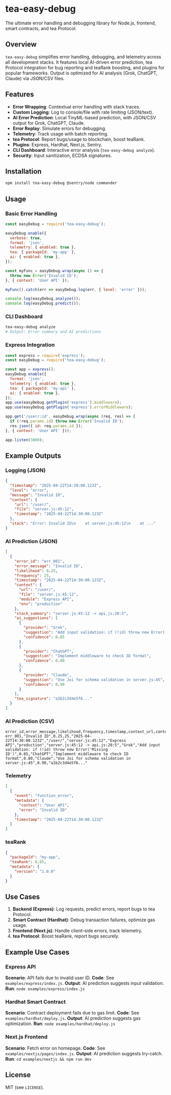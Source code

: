 # tea-easy-debug
The ultimate error handling and debugging library for Node.js, frontend, smart contracts, and tea Protocol.

## Overview
`tea-easy-debug` simplifies error handling, debugging, and telemetry across all development stacks. It features local AI-driven error prediction, tea Protocol integration for bug reporting and teaRank boosting, and plugins for popular frameworks. Output is optimized for AI analysis (Grok, ChatGPT, Claude) via JSON/CSV files.

## Features
- **Error Wrapping**: Contextual error handling with stack traces.
- **Custom Logging**: Log to console/file with rate limiting (JSON/text).
- **AI Error Prediction**: Local TinyML-based prediction, with JSON/CSV output for Grok, ChatGPT, Claude.
- **Error Replay**: Simulate errors for debugging.
- **Telemetry**: Track usage with batch reporting.
- **tea Protocol**: Report bugs/usage to blockchain, boost teaRank.
- **Plugins**: Express, Hardhat, Next.js, Sentry.
- **CLI Dashboard**: Interactive error analysis (`tea-easy-debug analyze`).
- **Security**: Input sanitization, ECDSA signatures.

## Installation
```bash
npm install tea-easy-debug @sentry/node commander
```

## Usage
### Basic Error Handling
```javascript
const easyDebug = require('tea-easy-debug');

easyDebug.enable({
  verbose: true,
  format: 'json',
  telemetry: { enabled: true },
  tea: { packageId: 'my-app' },
  ai: { enabled: true },
});

const myFunc = easyDebug.wrap(async () => {
  throw new Error('Invalid ID');
}, { context: 'User API' });

myFunc().catch(err => easyDebug.log(err, { level: 'error' }));

console.log(easyDebug.analyze());
console.log(easyDebug.predict());
```

### CLI Dashboard
```bash
tea-easy-debug analyze
# Output: Error summary and AI predictions
```

### Express Integration
```javascript
const express = require('express');
const easyDebug = require('tea-easy-debug');

const app = express();
easyDebug.enable({
  format: 'json',
  telemetry: { enabled: true },
  tea: { packageId: 'my-api' },
  ai: { enabled: true },
});
app.use(easyDebug.getPlugin('express').middleware);
app.use(easyDebug.getPlugin('express').errorMiddleware);

app.get('/user/:id', easyDebug.wrap(async (req, res) => {
  if (!req.params.id) throw new Error('Invalid ID');
  res.json({ id: req.params.id });
}, { context: 'User API' }));

app.listen(3000);
```

## Example Outputs
### Logging (JSON)
```json
{
  "timestamp": "2025-04-22T14:30:00.123Z",
  "level": "error",
  "message": "Invalid ID",
  "context": {
    "url": "/user/",
    "file": "server.js:45:12",
    "timestamp": "2025-04-22T14:30:00.123Z"
  },
  "stack": "Error: Invalid ID\n    at server.js:45:12\n    at ..."
}
```

### AI Prediction (JSON)
```json
[
  {
    "error_id": "err_001",
    "error_message": "Invalid ID",
    "likelihood": 0.25,
    "frequency": 25,
    "timestamp": "2025-04-22T14:30:00.123Z",
    "context": {
      "url": "/user/",
      "file": "server.js:45:12",
      "module": "Express API",
      "env": "production"
    },
    "stack_summary": "server.js:45:12 -> api.js:20:5",
    "ai_suggestions": [
      {
        "provider": "Grok",
        "suggestion": "Add input validation: if (!id) throw new Error('Missing ID')",
        "confidence": 0.85
      },
      {
        "provider": "ChatGPT",
        "suggestion": "Implement middleware to check ID format",
        "confidence": 0.80
      },
      {
        "provider": "Claude",
        "suggestion": "Use Joi for schema validation in server.js:45",
        "confidence": 0.90
      }
    ],
    "tea_signature": "a1b2c3d4e5f6..."
  }
]
```

### AI Prediction (CSV)
```
error_id,error_message,likelihood,frequency,timestamp,context_url,context_file,context_module,context_env,stack_summary,ai_provider_1,ai_suggestion_1,ai_confidence_1,ai_provider_2,ai_suggestion_2,ai_confidence_2,ai_provider_3,ai_suggestion_3,ai_confidence_3,tea_signature
err_001,"Invalid ID",0.25,25,"2025-04-22T14:30:00.123Z","/user/","server.js:45:12","Express API","production","server.js:45:12 -> api.js:20:5","Grok","Add input validation: if (!id) throw new Error('Missing ID')",0.85,"ChatGPT","Implement middleware to check ID format",0.80,"Claude","Use Joi for schema validation in server.js:45",0.90,"a1b2c3d4e5f6..."
```

### Telemetry
```json
[
  {
    "event": "function_error",
    "metadata": {
      "context": "User API",
      "error": "Invalid ID"
    },
    "timestamp": "2025-04-22T14:30:00.123Z"
  }
]
```

### teaRank
```json
{
  "packageId": "my-app",
  "teaRank": 0.85,
  "metadata": {
    "version": "1.0.0"
  }
}
```

## Use Cases
1. **Backend (Express)**: Log requests, predict errors, report bugs to tea Protocol.
2. **Smart Contract (Hardhat)**: Debug transaction failures, optimize gas usage.
3. **Frontend (Next.js)**: Handle client-side errors, track telemetry.
4. **tea Protocol**: Boost teaRank, report bugs securely.

## Example Use Cases
### Express API
**Scenario**: API fails due to invalid user ID.
**Code**: See `examples/express/index.js`.
**Output**: AI prediction suggests input validation.
**Run**: `node examples/express/index.js`

### Hardhat Smart Contract
**Scenario**: Contract deployment fails due to gas limit.
**Code**: See `examples/hardhat/deploy.js`.
**Output**: AI prediction suggests gas optimization.
**Run**: `node examples/hardhat/deploy.js`

### Next.js Frontend
**Scenario**: Fetch error on homepage.
**Code**: See `examples/nextjs/pages/index.js`.
**Output**: AI prediction suggests try-catch.
**Run**: `cd examples/nextjs && npm run dev`

## License
MIT (see `LICENSE`).